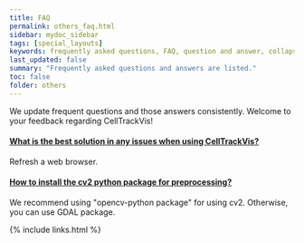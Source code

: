 ```yaml
---
title: FAQ
permalink: others_faq.html
sidebar: mydoc_sidebar
tags: [special_layouts]
keywords: frequently asked questions, FAQ, question and answer, collapsible sections, expand, collapse
last_updated: false
summary: "Frequently asked questions and answers are listed."
toc: false
folder: others
---
```


<p>We update frequent questions and those answers consistently. Welcome to your feedback regarding CellTrackVis!</p>

<div class="panel-group" id="accordion">
                    <div class="panel panel-default">
                        <div class="panel-heading">
                            <h4 class="panel-title">
                                <a class="noCrossRef accordion-toggle" data-toggle="collapse" data-parent="#accordion" href="#collapseOne">What is the best solution in any issues when using CellTrackVis?</a>
                            </h4>
                        </div>
                        <div id="collapseOne" class="panel-collapse collapse noCrossRef">
                            <div class="panel-body">
                                Refresh a web browser.
                            </div>
                        </div>
                    </div>
                    <div class="panel panel-default">
                        <div class="panel-heading">
                            <h4 class="panel-title">
                                <a class="noCrossRef accordion-toggle" data-toggle="collapse" data-parent="#accordion" href="#collapse_2">How to install the cv2 python package for preprocessing?</a>
                            </h4>
                        </div>
                        <div id="collapse_2" class="panel-collapse collapse noCrossRef">
                            <div class="panel-body">
                                We recommend using "opencv-python package" for using cv2. Otherwise, you can use GDAL package.
                            </div>
                        </div>
                    </div>
</div>
<!-- /.panel-group -->

{% include links.html %}

